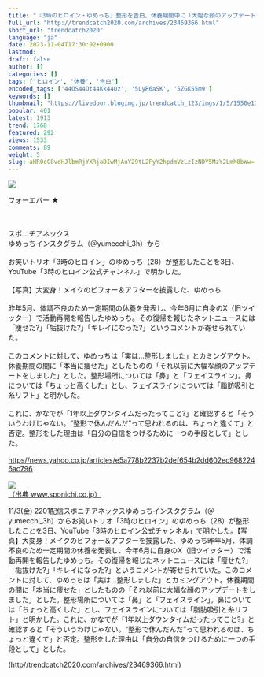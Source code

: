 ```yaml
---
title: "『3時のヒロイン・ゆめっち』整形を告白、休養期間中に「大幅な顔のアップデートをしました」 "
full_url: "http://trendcatch2020.com/archives/23469366.html"
short_url: "trendcatch2020"
language: "ja"
date: 2023-11-04T17:30:02+0900
lastmod: 
draft: false
author: []
categories: []
tags: ['ヒロイン', '休養', '告白']
encoded_tags: ['44OS44Ot44Kk44Oz', '5LyR6aSK', '5ZGK55m9']
keywords: []
thumbnail: "https://livedoor.blogimg.jp/trendcatch_123/imgs/1/5/1550e119.png"
popular: 401
latest: 1913
trend: 1768
featured: 292
views: 1533
comments: 89
weight: 5
slug: aHR0cC8vdHJlbmRjYXRjaDIwMjAuY29tL2FyY2hpdmVzLzIzNDY5MzY2Lmh0bWw=
---
```


![](https://livedoor.blogimg.jp/trendcatch_123/imgs/1/5/1550e119.png)

<div><p>フォーエバー ★ </p><br> <br> スポニチアネックス <br> ゆめっちインスタグラム（＠yumecchi_3h）から <br> <br> お笑いトリオ「3時のヒロイン」のゆめっち（28）が整形したことを3日、YouTube「3時のヒロイン公式チャンネル」で明かした。 <br> <br> 【写真】大変身！メイクのビフォー＆アフターを披露した、ゆめっち <br> <br> 昨年5月、体調不良のため一定期間の休養を発表し、今年6月に自身のX（旧ツイッター）で活動再開を報告したゆめっち。その復帰を報じたネットニュースには「痩せた?」「垢抜けた?」「キレイになった?」というコメントが寄せられていた。 <br> <br> このコメントに対して、ゆめっちは「実は…整形しました」とカミングアウト。休養期間の間に「本当に痩せた」としたものの「それ以前に大幅な顔のアップデートをしました」とした。整形場所については「鼻」と「フェイスライン」。鼻については「ちょっと高くした」とし、フェイスラインについては「脂肪吸引と糸リフト」と明かした。 <br> <br> これに、かなでが「1年以上ダウンタイムだったってこと?」と確認すると「そういうわけじゃない。“整形で休んだんだ”って思われるのは、ちょっと違くて」と否定。整形をした理由は「自分の自信をつけるために一つの手段として」とした。 <br> <br> <a target='_blank' href='https//news.yahoo.co.jp/articles/e5a778b2237b2def654b2dd602ec9682246ac796'>https//news.yahoo.co.jp/articles/e5a778b2237b2def654b2dd602ec9682246ac796</a> <br> <br> <a href='https//www.sponichi.co.jp/entertainment/news/2021/04/11/jpeg/20210411s00041000585000p_view.jpg' target='_blank' class='' id='img_1_1'><img src='https//www.sponichi.co.jp/entertainment/news/2021/04/11/jpeg/20210411s00041000585000p_view.jpg'><br>（出典 www.sponichi.co.jp）<br></a> <p>11/3(金) 2201配信スポニチアネックスゆめっちインスタグラム（＠yumecchi_3h）からお笑いトリオ「3時のヒロイン」のゆめっち（28）が整形したことを3日、YouTube「3時のヒロイン公式チャンネル」で明かした。【写真】大変身！メイクのビフォー＆アフターを披露した、ゆめっち昨年5月、体調不良のため一定期間の休養を発表し、今年6月に自身のX（旧ツイッター）で活動再開を報告したゆめっち。その復帰を報じたネットニュースには「痩せた?」「垢抜けた?」「キレイになった?」というコメントが寄せられていた。このコメントに対して、ゆめっちは「実は…整形しました」とカミングアウト。休養期間の間に「本当に痩せた」としたものの「それ以前に大幅な顔のアップデートをしました」とした。整形場所については「鼻」と「フェイスライン」。鼻については「ちょっと高くした」とし、フェイスラインについては「脂肪吸引と糸リフト」と明かした。これに、かなでが「1年以上ダウンタイムだったってこと?」と確認すると「そういうわけじゃない。“整形で休んだんだ”って思われるのは、ちょっと違くて」と否定。整形をした理由は「自分の自信をつけるために一つの手段として」とした。</p></div>

(http//trendcatch2020.com/archives/23469366.html)
